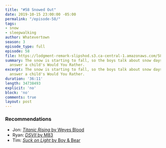 ```yaml
---
title: "#58 Snowed Out"
date: 2019-10-15 23:00:00 -05:00
permalink: "/episode-58/"
tags:
- snow
- sleepwalking
author: Whatevertown
season: 3
episode_type: full
episode: 58
file: https://lodgment-remark-slipshod.s3.ca-central-1.amazonaws.com/58.mp3
summary: The snow is starting to fall, so the boys talk about snow days gone by, and
  answer a child's Would You Rather.
excerpt: The snow is starting to fall, so the boys talk about snow days gone by, and
  answer a child's Would You Rather.
duration: '36:11'
length: 34738493
explicit: 'no'
block: 'no'
comments: true
layout: post
---
```


### Recommendations
- Jon: [*Titanic Rising* by Weyes Blood](https://open.spotify.com/album/53VKICyqCf91sVkTdFrzKX?si=XLNYtzQmRE-4A8G9KGSltA)
- Ryan: [*DSVII* by M83](https://open.spotify.com/album/1euK7GgNJmBprlctpGtDC5?si=nkLTJirYQLOyTSaOujFAtw)
- Tim: [*Suck on Light* by Boy & Bear](https://open.spotify.com/album/25rb1ybijxE3mHW12iXdx3?si=PgwqGNaQQ32JoM0P9VfjKQ)
